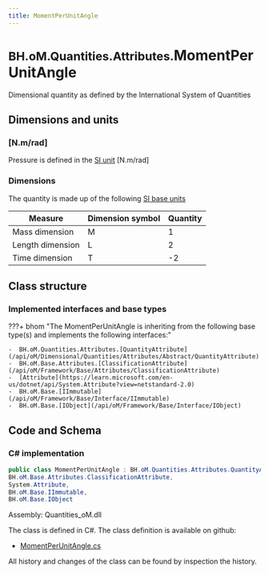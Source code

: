 ```yaml
---
title: MomentPerUnitAngle
---
```


# <small>BH.oM.Quantities.Attributes.</small>**MomentPerUnitAngle**

Dimensional quantity as defined by the International System of Quantities

## Dimensions and units

### [N.m/rad]

Pressure is defined in the [SI unit](https://bhom.xyz/documentation/BHoM_oM/BHoM-Units-conventions/) [N.m/rad]

### Dimensions

The quantity is made up of the following [SI base units](https://en.wikipedia.org/wiki/SI_base_unit)

| Measure        | Dimension symbol | Quantity |
|------------------|--------|----------|
| Mass dimension |  M  |1  |
| Length dimension |  L  |2  |
| Time dimension |  T  |-2  |


## Class structure

### Implemented interfaces and base types

???+ bhom "The MomentPerUnitAngle is inheriting from the following base type(s) and implements the following interfaces:"

    -  BH.oM.Quantities.Attributes.[QuantityAttribute](/api/oM/Dimensional/Quantities/Attributes/Abstract/QuantityAttribute)
    -  BH.oM.Base.Attributes.[ClassificationAttribute](/api/oM/Framework/Base/Attributes/ClassificationAttribute)
    -  [Attribute](https://learn.microsoft.com/en-us/dotnet/api/System.Attribute?view=netstandard-2.0)
    -  BH.oM.Base.[IImmutable](/api/oM/Framework/Base/Interface/IImmutable)
    -  BH.oM.Base.[IObject](/api/oM/Framework/Base/Interface/IObject)




## Code and Schema

### C# implementation

``` C# title="C#"
public class MomentPerUnitAngle : BH.oM.Quantities.Attributes.QuantityAttribute,
BH.oM.Base.Attributes.ClassificationAttribute,
System.Attribute,
BH.oM.Base.IImmutable,
BH.oM.Base.IObject
```

Assembly: Quantities_oM.dll

The class is defined in C#. The class definition is available on github:

- [MomentPerUnitAngle.cs](https://github.com/BHoM/BHoM/blob/develop/Quantities_oM/Attributes\MomentPerUnitAngle.cs)

All history and changes of the class can be found by inspection the history.
